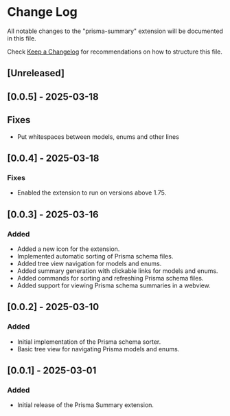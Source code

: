 # Change Log

All notable changes to the "prisma-summary" extension will be documented in this file.

Check [Keep a Changelog](http://keepachangelog.com/) for recommendations on how to structure this file.

## [Unreleased]

## [0.0.5] - 2025-03-18
## Fixes
- Put whitespaces between models, enums and other lines

## [0.0.4] - 2025-03-18
### Fixes
- Enabled the extension to run on versions above 1.75.

## [0.0.3] - 2025-03-16
### Added
- Added a new icon for the extension.
- Implemented automatic sorting of Prisma schema files.
- Added tree view navigation for models and enums.
- Added summary generation with clickable links for models and enums.
- Added commands for sorting and refreshing Prisma schema files.
- Added support for viewing Prisma schema summaries in a webview.

## [0.0.2] - 2025-03-10
### Added
- Initial implementation of the Prisma schema sorter.
- Basic tree view for navigating Prisma models and enums.

## [0.0.1] - 2025-03-01
### Added
- Initial release of the Prisma Summary extension.